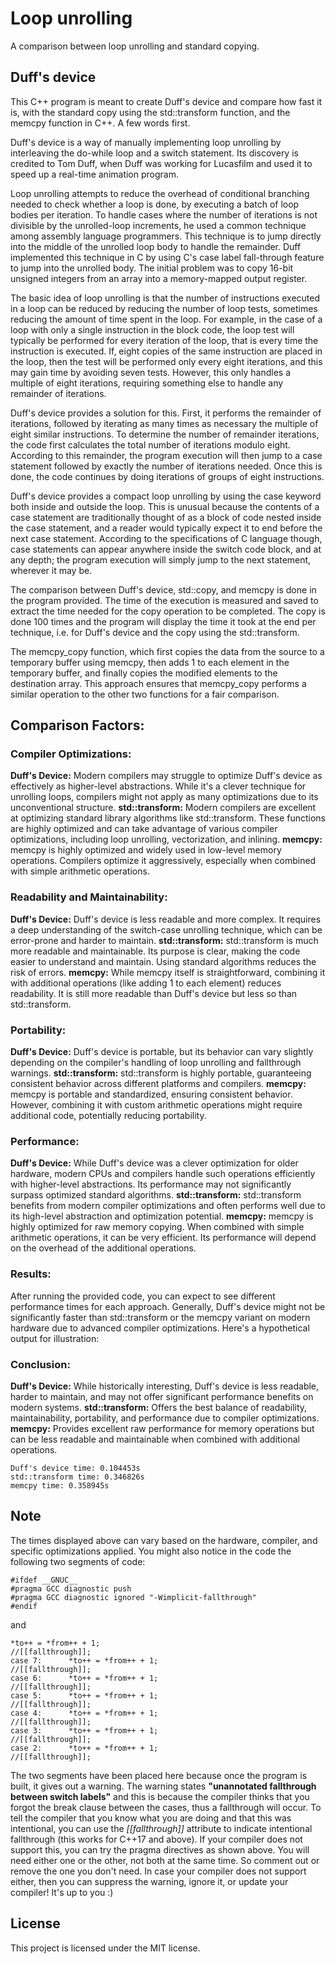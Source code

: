 # Loop unrolling
A comparison between loop unrolling and standard copying.

## Duff's device
This C++ program is meant to create Duff's device and compare how fast it is, with the standard copy using the std::transform function, and the memcpy function in C++. A few words first. 

Duff's device is a way of manually implementing loop unrolling by interleaving the do-while loop and a switch statement. Its discovery is credited to Tom Duff, when Duff was working for Lucasfilm and used it to speed up a real-time animation program. 

Loop unrolling attempts to reduce the overhead of conditional branching needed to check whether a loop is done, by executing a batch of loop bodies per iteration. To handle cases where the number of iterations is not divisible by the unrolled-loop increments, he used a common technique among assembly language programmers. This technique is to jump directly into the middle of the unrolled loop body to handle the remainder. Duff implemented this technique in C by using C's case label fall-through feature to jump into the unrolled body. The initial problem was to copy 16-bit unsigned integers from an array into a memory-mapped output register. 

The basic idea of loop unrolling is that the number of instructions executed in a loop can be reduced by reducing the number of loop tests, sometimes reducing the amount of time spent in the loop. For example, in the case of a loop with only a single instruction in the block code, the loop test will typically be performed for every iteration of the loop, that is every time the instruction is executed. If, eight copies of the same instruction are placed in the loop, then the test will be performed only every eight iterations, and this may gain time by avoiding seven tests. However, this only handles a multiple of eight iterations, requiring something else to handle any remainder of iterations.

Duff's device provides a solution for this. First, it performs the remainder of iterations, followed by iterating as many times as necessary the multiple of eight similar instructions. To determine the number of remainder iterations, the code first calculates the total number of iterations modulo eight. According to this remainder, the program execution will then jump to a case statement followed by exactly the number of iterations needed. Once this is done, the code continues by doing iterations of groups of eight instructions.

Duff's device provides a compact loop unrolling by using the case keyword both inside and outside the loop. This is unusual because the contents of a case statement are traditionally thought of as a block of code nested inside the case statement, and a reader would typically expect it to end before the next case statement. According to the specifications of C language though,  case statements can appear anywhere inside the switch code block, and at any depth; the program execution will simply jump to the next statement, wherever it may be.

The comparison between Duff's device, std::copy, and memcpy is done in the program provided. The time of the execution is measured and saved to extract the time needed for the copy operation to be completed. The copy is done 100 times and the program will display the time it took at the end per technique, i.e. for Duff's device and the copy using the std::transform.

The memcpy_copy function, which first copies the data from the source to a temporary buffer using memcpy, then adds 1 to each element in the temporary buffer, and finally copies the modified elements to the destination array. This approach ensures that memcpy_copy performs a similar operation to the other two functions for a fair comparison.

## Comparison Factors:
### Compiler Optimizations:
**Duff's Device:** Modern compilers may struggle to optimize Duff's device as effectively as higher-level abstractions. While it's a clever technique for unrolling loops, compilers might not apply as many optimizations due to its unconventional structure.
**std::transform:** Modern compilers are excellent at optimizing standard library algorithms like std::transform. These functions are highly optimized and can take advantage of various compiler optimizations, including loop unrolling, vectorization, and inlining.
**memcpy:** memcpy is highly optimized and widely used in low-level memory operations. Compilers optimize it aggressively, especially when combined with simple arithmetic operations.

### Readability and Maintainability:
**Duff's Device:** Duff's device is less readable and more complex. It requires a deep understanding of the switch-case unrolling technique, which can be error-prone and harder to maintain.
**std::transform:** std::transform is much more readable and maintainable. Its purpose is clear, making the code easier to understand and maintain. Using standard algorithms reduces the risk of errors.
**memcpy:** While memcpy itself is straightforward, combining it with additional operations (like adding 1 to each element) reduces readability. It is still more readable than Duff's device but less so than std::transform.

### Portability:
**Duff's Device:** Duff's device is portable, but its behavior can vary slightly depending on the compiler's handling of loop unrolling and fallthrough warnings.
**std::transform:** std::transform is highly portable, guaranteeing consistent behavior across different platforms and compilers.
**memcpy:** memcpy is portable and standardized, ensuring consistent behavior. However, combining it with custom arithmetic operations might require additional code, potentially reducing portability.

### Performance:
**Duff's Device:** While Duff's device was a clever optimization for older hardware, modern CPUs and compilers handle such operations efficiently with higher-level abstractions. Its performance may not significantly surpass optimized standard algorithms.
**std::transform:** std::transform benefits from modern compiler optimizations and often performs well due to its high-level abstraction and optimization potential.
**memcpy:** memcpy is highly optimized for raw memory copying. When combined with simple arithmetic operations, it can be very efficient. Its performance will depend on the overhead of the additional operations.

### Results:
After running the provided code, you can expect to see different performance times for each approach. Generally, Duff's device might not be significantly faster than std::transform or the memcpy variant on modern hardware due to advanced compiler optimizations. Here's a hypothetical output for illustration:

### Conclusion:
**Duff's Device:** While historically interesting, Duff's device is less readable, harder to maintain, and may not offer significant performance benefits on modern systems.
**std::transform:** Offers the best balance of readability, maintainability, portability, and performance due to compiler optimizations.
**memcpy:** Provides excellent raw performance for memory operations but can be less readable and maintainable when combined with additional operations.
```
Duff's device time: 0.104453s
std::transform time: 0.346826s
memcpy time: 0.358945s
```

## Note
The times displayed above can vary based on the hardware, compiler, and specific optimizations applied.
You might also notice in the code the following two segments of code:
```
#ifdef __GNUC__
#pragma GCC diagnostic push
#pragma GCC diagnostic ignored "-Wimplicit-fallthrough"
#endif
```
and 
```
*to++ = *from++ + 1;
//[[fallthrough]];
case 7:      *to++ = *from++ + 1;
//[[fallthrough]];
case 6:      *to++ = *from++ + 1;
//[[fallthrough]];
case 5:      *to++ = *from++ + 1;
//[[fallthrough]];
case 4:      *to++ = *from++ + 1;
//[[fallthrough]];
case 3:      *to++ = *from++ + 1;
//[[fallthrough]];
case 2:      *to++ = *from++ + 1;
//[[fallthrough]];
```
The two segments have been placed here because once the program is built, it gives out a warning. The warning states **"unannotated fallthrough between switch labels"** and this is because the compiler thinks that you forgot the break clause between the cases, thus a fallthrough will occur. To tell the compiler that you know what you are doing and that this was intentional, you can use the *[[fallthrough]]* attribute to indicate intentional fallthrough (this works for C++17 and above). If your compiler does not support this, you can try the pragma directives as shown above. You will need either one or the other, not both at the same time. So comment out or remove the one you don't need. In case your compiler does not support either, then you can suppress the warning, ignore it, or update your compiler! It's up to you :)

## License
This project is licensed under the MIT license.